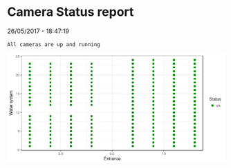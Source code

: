 Camera Status report
================
26/05/2017 - 18:47:19

    All cameras are up and running

![](camreport_files/figure-markdown_github/unnamed-chunk-2-1.png)
